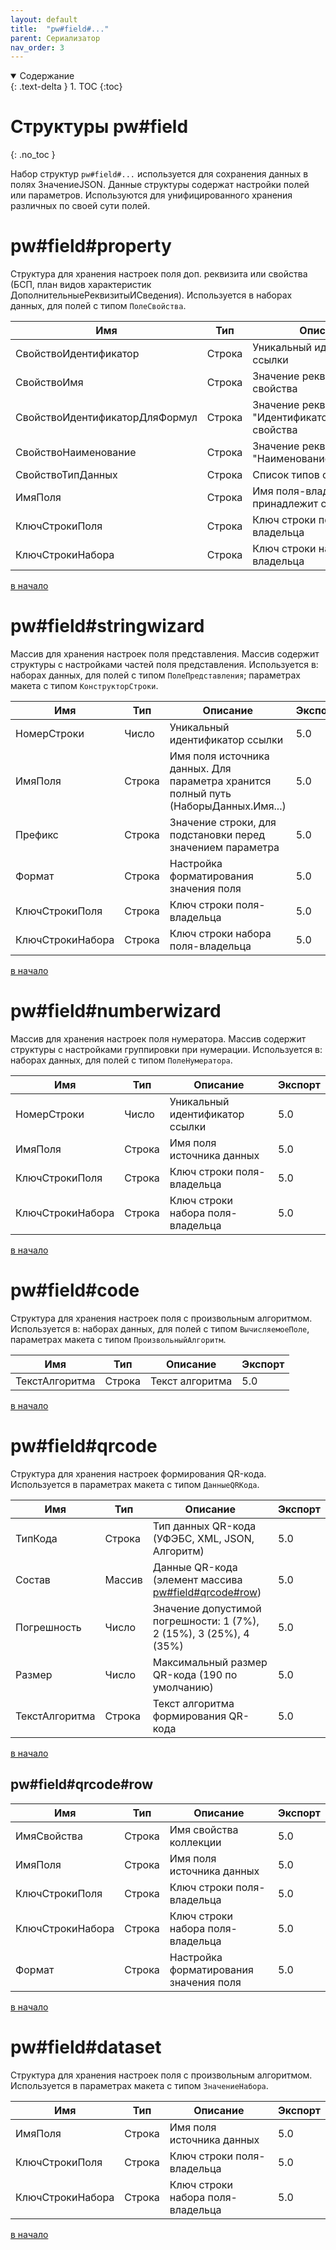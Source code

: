 ```yaml
---
layout: default
title:  "pw#field#..."
parent: Сериализатор
nav_order: 3
---
```


<details open markdown="block">
  <summary>
    Содержание
  </summary>
  {: .text-delta }
1. TOC
{:toc}
</details>

# Структуры pw#field
{: .no_toc }

Набор структур `pw#field#...` используется для сохранения данных в полях ЗначениеJSON. Данные структуры содержат настройки полей или параметров. Используются для унифицированного хранения различных по своей сути полей.

# pw#field#property

Структура для хранения настроек поля доп. реквизита или свойства (БСП, план видов характеристик ДополнительныеРеквизитыИСведения). Используется в наборах данных, для полей с типом `ПолеСвойства`.

| Имя | Тип | Описание | Экспорт |
|--|--|--|--|
| СвойствоИдентификатор           | Строка | Уникальный идентификатор ссылки | 5.0 |
| СвойствоИмя                     | Строка | Значение реквизита "Имя" свойства | 5.0 |
| СвойствоИдентификаторДляФормул  | Строка | Значение реквизита "ИдентификаторДляФормул" свойства | 5.0 |
| СвойствоНаименование            | Строка | Значение реквизита "Наименование" свойства | 5.0 |
| СвойствоТипДанных               | Строка | Список типов свойства | 5.0 |
| ИмяПоля                         | Строка | Имя поля-владельца (кому принадлежит свойство) | 5.0 |
| КлючСтрокиПоля                  | Строка | Ключ строки поля-владельца | 5.0 |
| КлючСтрокиНабора                | Строка | Ключ строки набора поля-владельца | 5.0 |

[в начало][0]

# pw#field#stringwizard

Массив для хранения настроек поля представления. Массив содержит структуры с настройками частей поля представления. Используется в: наборах данных, для полей с типом `ПолеПредставления`; параметрах макета с типом `КонструкторСтроки`.

| Имя | Тип | Описание | Экспорт |
|--|--|--|--|
| НомерСтроки       | Число | Уникальный идентификатор ссылки | 5.0 |
| ИмяПоля           | Строка | Имя поля источника данных. Для параметра хранится полный путь (НаборыДанных.Имя...) | 5.0 |
| Префикс           | Строка | Значение строки, для подстановки перед значением параметра | 5.0 |
| Формат            | Строка | Настройка форматирования значения поля | 5.0 |
| КлючСтрокиПоля    | Строка | Ключ строки поля-владельца | 5.0 |
| КлючСтрокиНабора  | Строка | Ключ строки набора поля-владельца | 5.0 |

[в начало][0]

# pw#field#numberwizard

Массив для хранения настроек поля нумератора. Массив содержит структуры с настройками группировки при нумерации. Используется в: наборах данных, для полей с типом `ПолеНумератора`.

| Имя | Тип | Описание | Экспорт |
|--|--|--|--|
| НомерСтроки       | Число | Уникальный идентификатор ссылки | 5.0 |
| ИмяПоля           | Строка | Имя поля источника данных | 5.0 |
| КлючСтрокиПоля    | Строка | Ключ строки поля-владельца | 5.0 |
| КлючСтрокиНабора  | Строка | Ключ строки набора поля-владельца | 5.0 |

[в начало][0]

# pw#field#code

Структура для хранения настроек поля с произвольным алгоритмом. Используется в: наборах данных, для полей с типом `ВычисляемоеПоле`, параметрах макета с типом `ПроизвольныйАлгоритм`.

| Имя | Тип | Описание | Экспорт |
|--|--|--|--|
| ТекстАлгоритма | Строка | Текст алгоритма | 5.0 |

[в начало][0]

# pw#field#qrcode

Структура для хранения настроек формирования QR-кода. Используется в параметрах макета с типом `ДанныеQRКода`.

| Имя | Тип | Описание | Экспорт |
|--|--|--|--|
| ТипКода         | Строка | Тип данных QR-кода (УФЭБС, XML, JSON, Алгоритм) | 5.0 |
| Состав          | Массив | Данные QR-кода (элемент массива [pw#field#qrcode#row][1]) | 5.0 |
| Погрешность     | Число | Значение допустимой погрешности: 1 (7%), 2 (15%), 3 (25%), 4 (35%) | 5.0 |
| Размер          | Число | Максимальный размер QR-кода (190 по умолчанию) | 5.0 |
| ТекстАлгоритма  | Строка | Текст алгоритма формирования QR-кода | 5.0 |

[в начало][0]

## pw#field#qrcode#row

| Имя | Тип | Описание | Экспорт |
|--|--|--|--|
| ИмяСвойства       | Строка | Имя свойства коллекции | 5.0 |
| ИмяПоля           | Строка | Имя поля источника данных | 5.0 |
| КлючСтрокиПоля    | Строка | Ключ строки поля-владельца | 5.0 |
| КлючСтрокиНабора  | Строка | Ключ строки набора поля-владельца | 5.0 |
| Формат            | Строка | Настройка форматирования значения поля | 5.0 |

[в начало][0]

# pw#field#dataset

Структура для хранения настроек поля с произвольным алгоритмом. Используется в параметрах макета с типом `ЗначениеНабора`.

| Имя | Тип | Описание | Экспорт |
|--|--|--|--|
| ИмяПоля           | Строка | Имя поля источника данных | 5.0 |
| КлючСтрокиПоля    | Строка | Ключ строки поля-владельца | 5.0 |
| КлючСтрокиНабора  | Строка | Ключ строки набора поля-владельца | 5.0 |

[в начало][0]

[0]: #структуры-pwfield
[1]: #pwfieldqrcoderow